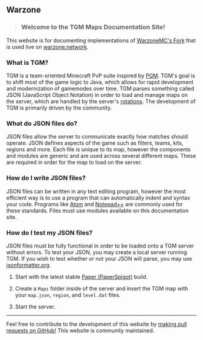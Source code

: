## Warzone
> ### Welcome to the TGM Maps Documentation Site!

This website is for documenting implementations of [WarzoneMC's Fork](https://github.com/WarzoneMC/Warzone) that is used live on [warzone.network](https://warzone.network).

### What is TGM?

TGM is a team-oriented Minecraft PvP suite inspired by [PGM](https://github.com/OvercastNetwork/ProjectAres). TGM's goal is to shift most of the game logic to Java, which allows for rapid development and modernization of gamemodes over time. TGM parses something called JSON (JavaScript Object Notation) in order to load and manage maps on the server, which are handled by the server's [rotations](https://github.com/WarzoneMC/Maps/blob/master/rotation.txt). The development of TGM is primarily driven by the community.

### What do JSON files do?

JSON files allow the server to communicate exactly how matches should operate. JSON defines aspects of the game such as filters, teams, kits, regions and more. Each file is unique to its map, however the components and modules are generic and are used across several different maps. These are required in order for the map to load on the server.

### How do I write JSON files?

JSON files can be written in any text editing program, however the most efficient way is to use a program that can automatically indent and syntax your code. Programs like [Atom](https://atom.io/) and [Notepad++](https://notepad-plus-plus.org/) are commonly used for these standards. Files must use modules available on this documentation site.

### How do I test my JSON files?

JSON files must be fully functional in order to be loaded onto a TGM server without errors. To test your JSON, you may create a local server running TGM. If you wish to test whether or not your JSON will parse, you may use [jsonformatter.org](https://jsonformatter.org/json-parser).

1. Start with the latest stable [Paper (PaperSpigot)](https://papermc.io/ci/job/Paper/) build. 
 
2. Create a `Maps` folder inside of the server and insert the TGM map with your `map.json`, `region`, and `level.dat` files.

3. Start the server.

---

Feel free to contribute to the development of this website by [making pull requests on GitHub!](https://github.com/WarzoneMC/Docs/) This website is community maintained.


